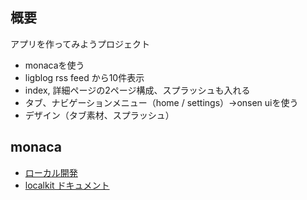 ## 概要
アプリを作ってみようプロジェクト

* monacaを使う
* ligblog rss feed から10件表示
* index, 詳細ページの2ページ構成、スプラッシュも入れる
* タブ、ナビゲーションメニュー（home / settings）→onsen uiを使う
* デザイン（タブ素材、スプラッシュ）

## monaca

- [ローカル開発](http://blog.asial.co.jp/1336)
- [localkit ドキュメント](http://docs.monaca.mobi/3.5/ja/manual/localkit/monaca_localkit_index/)
